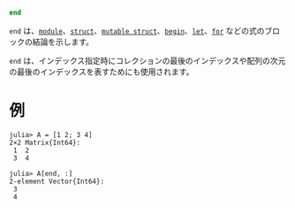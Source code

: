 ```julia
end
```

`end` は、[`module`](@ref)、[`struct`](@ref)、[`mutable struct`](@ref)、[`begin`](@ref)、[`let`](@ref)、[`for`](@ref) などの式のブロックの結論を示します。

`end` は、インデックス指定時にコレクションの最後のインデックスや配列の次元の最後のインデックスを表すためにも使用されます。

# 例

```jldoctest
julia> A = [1 2; 3 4]
2×2 Matrix{Int64}:
 1  2
 3  4

julia> A[end, :]
2-element Vector{Int64}:
 3
 4
```
